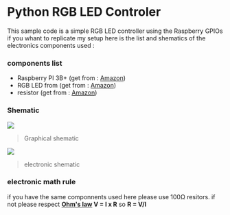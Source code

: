 # Python RGB LED Controler
This sample code is a simple RGB LED controller using the Raspberry GPIOs 
if you whant to replicate my setup here is the list and shematics of the electronics components used :
### components list
- Raspberry PI 3B+  (get from : [Amazon](https://www.amazon.com/ELEMENT-Element14-Raspberry-Pi-Motherboard/dp/B07P4LSDYV/ref=sr_1_3))
- RGB LED from      (get from : [Amazon](https://www.amazon.com/EDGELEC-Tri-Color-Multicolor-Diffused-Resistors/dp/B077XGF3YR/ref=sr_1_4))
- resistor          (get from : [Amazon](https://www.amazon.com/Elegoo-Values-Resistor-Assortment-Compliant/dp/B072BL2VX1/ref=sr_1_3))

### Shematic
![](https://raw.githubusercontent.com/Sora-141/IOT-Raspberry/master/RGB_Controller/shematic/graphic_shematic.PNG)
> Graphical shematic

![](https://raw.githubusercontent.com/Sora-141/IOT-Raspberry/master/RGB_Controller/shematic/electronic_shematic.PNG)
> electronic shematic

### electronic math rule
if you have the same componnents used here please use 100Ω resitors. if not please respect **[Ohm's law](https://www.rapidtables.com/electric/ohms-law.html) V = I x R** so **R = V/I**